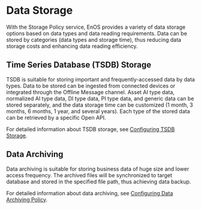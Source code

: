 # Data Storage

With the Storage Policy service, EnOS provides a variety of data storage options based on data types and data reading requirements. Data can be stored by categories (data types and storage time), thus reducing data storage costs and enhancing data reading efficiency.

## Time Series Database (TSDB) Storage

TSDB is suitable for storing important and frequently-accessed data by data types. Data to be stored can be ingested from connected devices or integrated through the Offline Message channel. Asset AI type data, normalized AI type data, DI type data, PI type data, and generic data can be stored separately, and the data storage time can be customized (1 month, 3 months, 6 months, 1 year, and several years). Each type of the stored data can be retrieved by a specific Open API.

For detailed information about TSDB storage, see [Configuring TSDB Storage](../configuring_tsdb_storage).

## Data Archiving

Data archiving is suitable for storing business data of huge size and lower access frequency. The archived files will be synchronized to target database and stored in the specified file path, thus achieving data backup.

For detailed information about data archiving, see [Configuring Data Archiving Policy](../howto/archive/configuring_archive_storage).
